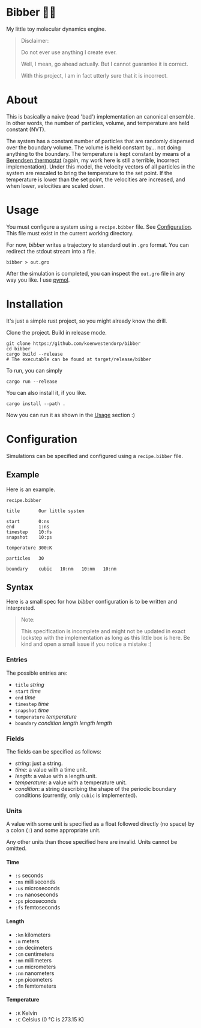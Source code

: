 Bibber 🧊🧬
===========

My little toy molecular dynamics engine.

> Disclaimer:
>
> Do not ever use anything I create ever.
>
> Well, I mean, go ahead actually.
> But I cannot guarantee it is correct.
>
> With this project, I am in fact utterly sure that it is incorrect.

# About

This is basically a naive (read 'bad') implementation an canonical ensemble.
In other words, the number of particles, volume, and temperature are held constant (NVT).

The system has a constant number of particles that are randomly dispersed over the boundary volume.
The volume is held constant by... not doing anything to the boundary.
The temperature is kept constant by means of a [Berendsen thermostat](https://pure.rug.nl/ws/portalfiles/portal/64380902/1.448118.pdf) (again, my work here is still a terrible, incorrect implementation).
Under this model, the velocity vectors of all particles in the system are rescaled to bring the temperature to the set point.
If the temperature is lower than the set point, the velocities are increased, and when lower, velocities are scaled down.

# Usage

You must configure a system using a `recipe.bibber` file. See [Configuration](#configuration). This file must exist in the current working directory.

For now, _bibber_ writes a trajectory to standard out in `.gro` format.
You can redirect the stdout stream into a file.

```console
bibber > out.gro
```

After the simulation is completed, you can inspect the `out.gro` file in any way you like.
I use [pymol](https://pymol.org/).

# Installation

It's just a simple rust project, so you might already know the drill.

Clone the project. Build in release mode.

```console
git clone https://github.com/koenwestendorp/bibber
cd bibber
cargo build --release
# The executable can be found at target/release/bibber
```

To run, you can simply

```console
cargo run --release
```

You can also install it, if you like.

```console
cargo install --path .
```

Now you can run it as shown in the [Usage](#usage) section :)

# Configuration

Simulations can be specified and configured using a `recipe.bibber` file.

## Example

Here is an example.

`recipe.bibber`
```bibber
title       Our little system

start       0:ns
end         1:ns
timestep    10:fs
snapshot    10:ps

temperature 300:K

particles   30

boundary    cubic   10:nm   10:nm   10:nm
```

## Syntax

Here is a small spec for how _bibber_ configuration is to be written and interpreted.

> Note:
> 
> This specification is incomplete and might not be updated in exact
> lockstep with the implementation as long as this little box is
> here.
> Be kind and open a small issue if you notice a mistake :)

### Entries

The possible entries are:

- `title` _string_
- `start` _time_
- `end` _time_
- `timestep` _time_
- `snapshot` _time_
- `temperature` _temperature_
- `boundary` _condition_ _length_ _length_ _length_

### Fields

The fields can be specified as follows:

- _string_: just a string.
- _time_: a value with a time unit.
- _length_: a value with a length unit.
- _temperature_: a value with a temperature unit.
- _condition_: a string describing the shape of the periodic boundary conditions (currently, only `cubic` is implemented).

### Units

A value with some unit is specified as a float followed directly (no space) by a colon (`:`) and some appropriate unit.

Any other units than those specified here are invalid.
Units cannot be omitted.

#### Time

- `:s` seconds
- `:ms` milliseconds
- `:us` microseconds
- `:ns` nanoseconds
- `:ps` picoseconds
- `:fs` femtoseconds

#### Length

- `:km` kilometers
- `:m` meters
- `:dm` decimeters
- `:cm` centimeters
- `:mm` millimeters
- `:um` micrometers
- `:nm` nanometers
- `:pm` picometers
- `:fm` femtometers

#### Temperature

- `:K` Kelvin
- `:C` Celsius (0 °C is 273.15 K)
